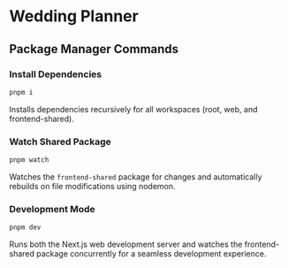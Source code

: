 # Wedding Planner

## Package Manager Commands

### Install Dependencies
```bash
pnpm i
```
Installs dependencies recursively for all workspaces (root, web, and frontend-shared).

### Watch Shared Package
```bash
pnpm watch
```
Watches the `frontend-shared` package for changes and automatically rebuilds on file modifications using nodemon.

### Development Mode
```bash
pnpm dev
```
Runs both the Next.js web development server and watches the frontend-shared package concurrently for a seamless development experience.
